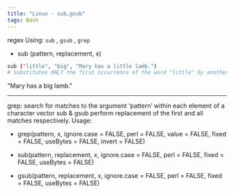 ```yaml
---
title: "Linux - sub,gsub"
tags: Bash 
---
```



regex Using:  `sub` , `gsub` , `grep`

- sub (pattern, replacement, x)

```bash
sub ("little", "big", "Mary has a little lamb.") 
# Substitutes ONLY the first occurrence of the word "little" by another word "big".
```

"Mary has a big lamb."

---

grep: search for matches to the argument ‘pattern’ within each element of a character vector
sub & gsub perform replacement of the first and all matches respectively.
Usage:

- grep(pattern, x, ignore.case = FALSE, perl = FALSE, value = FALSE, fixed = FALSE, useBytes = FALSE, invert = FALSE)

- sub(pattern, replacement, x, ignore.case = FALSE, perl = FALSE, fixed = FALSE, useBytes = FALSE)

- gsub(pattern, replacement, x, ignore.case = FALSE, perl = FALSE, fixed = FALSE, useBytes = FALSE)




